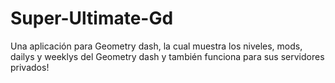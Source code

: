 # Super-Ultimate-Gd
Una aplicación para Geometry dash, la cual muestra los niveles, mods, dailys y weeklys del Geometry dash y también funciona para sus servidores privados!
